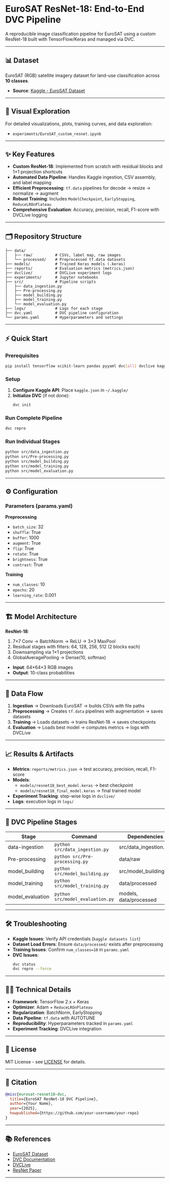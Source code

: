# EuroSAT ResNet-18: End-to-End DVC Pipeline

A reproducible image classification pipeline for EuroSAT using a custom ResNet-18 built with TensorFlow/Keras and managed via DVC.

---

## 📊 Dataset
EuroSAT (RGB) satellite imagery dataset for land-use classification across **10 classes**.  

- **Source**: [Kaggle - EuroSAT Dataset](https://www.kaggle.com/datasets/apollo2506/eurosat-dataset)

---

## 🔎 Visual Exploration
For detailed visualizations, plots, training curves, and data exploration:  
- `experiments/EuroSAT_custom_resnet.ipynb`

---

## ✨ Key Features
- **Custom ResNet-18**: Implemented from scratch with residual blocks and 1×1 projection shortcuts  
- **Automated Data Pipeline**: Handles Kaggle ingestion, CSV assembly, and label mapping  
- **Efficient Preprocessing**: `tf.data` pipelines for decode → resize → normalize → augment  
- **Robust Training**: Includes `ModelCheckpoint`, `EarlyStopping`, `ReduceLROnPlateau`  
- **Comprehensive Evaluation**: Accuracy, precision, recall, F1-score with DVCLive logging  

---

## 🗂️ Repository Structure
```
├── data/
│   ├── raw/          # CSVs, label map, raw images
│   └── processed/    # Preprocessed tf.data datasets
├── models/           # Trained Keras models (.keras)
├── reports/          # Evaluation metrics (metrics.json)
├── dvclive/          # DVCLive experiment logs
├── experiments/      # Jupyter notebooks
├── src/              # Pipeline scripts
│   ├── data_ingestion.py
│   ├── Pre-processing.py
│   ├── model_building.py
│   ├── model_training.py
│   └── model_evaluation.py
├── logs/             # Logs for each stage
├── dvc.yaml          # DVC pipeline configuration
└── params.yaml       # Hyperparameters and settings
```

---

## ⚡ Quick Start

### Prerequisites
```bash
pip install tensorflow scikit-learn pandas pyyaml dvc[all] dvclive kaggle
```

### Setup
1. **Configure Kaggle API**: Place `kaggle.json` in `~/.kaggle/`  
2. **Initialize DVC** (if not done):  
   ```bash
   dvc init
   ```

### Run Complete Pipeline
```bash
dvc repro
```

### Run Individual Stages
```bash
python src/data_ingestion.py
python src/Pre-processing.py
python src/model_building.py
python src/model_training.py
python src/model_evaluation.py
```

---

## ⚙️ Configuration

### Parameters (params.yaml)
**Preprocessing**
- `batch_size`: 32  
- `shuffle`: True  
- `buffer`: 1000  
- `augment`: True  
- `flip`: True  
- `rotate`: True  
- `brightness`: True  
- `contrast`: True  

**Training**
- `num_classes`: 10  
- `epochs`: 20  
- `learning_rate`: 0.001  

---

## 🏗️ Model Architecture
**ResNet-18**:
1. 7×7 Conv → BatchNorm → ReLU → 3×3 MaxPool  
2. Residual stages with filters: 64, 128, 256, 512 (2 blocks each)  
3. Downsampling via 1×1 projections  
4. GlobalAveragePooling → Dense(10, softmax)  

- **Input**: 64×64×3 RGB images  
- **Output**: 10-class probabilities  

---

## 🔄 Data Flow
1. **Ingestion** → Downloads EuroSAT → builds CSVs with file paths  
2. **Preprocessing** → Creates `tf.data` pipelines with augmentation → saves datasets  
3. **Training** → Loads datasets → trains ResNet-18 → saves checkpoints  
4. **Evaluation** → Loads best model → computes metrics → logs with DVCLive  

---

## 📈 Results & Artifacts
- **Metrics**: `reports/metrics.json` → test accuracy, precision, recall, F1-score  
- **Models**:
  - `models/resnet18_best_model.keras` → best checkpoint  
  - `models/resnet18_final_model.keras` → final trained model  
- **Experiment Tracking**: step-wise logs in `dvclive/`  
- **Logs**: execution logs in `logs/`  

---

## 🔧 DVC Pipeline Stages
| Stage            | Command                          | Dependencies         | Outputs            |
|------------------|----------------------------------|----------------------|--------------------|
| data-ingestion   | `python src/data_ingestion.py`   | src/data_ingestion.py| data/raw           |
| Pre-processing   | `python src/Pre-processing.py`   | data/raw             | data/processed     |
| model_building   | `python src/model_building.py`   | src/model_building.py| -                  |
| model_training   | `python src/model_training.py`   | data/processed       | models/            |
| model_evaluation | `python src/model_evaluation.py` | models, data/processed| reports/metrics.json |

---

## 🛠️ Troubleshooting
- **Kaggle Issues**: Verify API credentials (`kaggle datasets list`)  
- **Dataset Load Errors**: Ensure `data/processed/` exists after preprocessing  
- **Training Issues**: Confirm `num_classes=10` in `params.yaml`  
- **DVC Issues**:  
  ```bash
  dvc status
  dvc repro --force
  ```

---

## 🧑‍💻 Technical Details
- **Framework**: TensorFlow 2.x + Keras  
- **Optimizer**: Adam + `ReduceLROnPlateau`  
- **Regularization**: BatchNorm, EarlyStopping  
- **Data Pipeline**: `tf.data` with AUTOTUNE  
- **Reproducibility**: Hyperparameters tracked in `params.yaml`  
- **Experiment Tracking**: DVCLive integration  

---

## 📜 License
MIT License - see [LICENSE](LICENSE) for details.

---

## 📖 Citation
```bibtex
@misc{eurosat-resnet18-dvc,
  title={EuroSAT ResNet-18 DVC Pipeline},
  author={Your Name},
  year={2025},
  howpublished={https://github.com/your-username/your-repo}
}
```

---

## 📚 References
- [EuroSAT Dataset](https://www.kaggle.com/datasets/apollo2506/eurosat-dataset)  
- [DVC Documentation](https://dvc.org/doc)  
- [DVCLive](https://dvc.org/doc/dvclive)  
- [ResNet Paper](https://arxiv.org/abs/1512.03385)  

---

